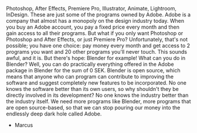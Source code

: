 Photoshop, After Effects, Premiere Pro, Illustrator, Animate, Lightroom, InDesign. These are just some of the programs owned by Adobe. Adobe is a company that almost has a monopoly on the design industry today. When you buy an Adobe account, you pay a fixed price every month and then gain access to all their programs. But what if you only want Photoshop or Photoshop and After Effects, or just Premiere Pro? Unfortunately, that's not possible; you have one choice: pay money every month and get access to 2 programs you want and 20 other programs you'll never touch. This sounds awful, and it is. But there's hope: Blender for example! What can you do in Blender? Well, you can do practically everything offered in the Adobe package in Blender for the sum of 0 SEK. Blender is open source, which means that anyone who can program can contribute to improving the software and suggest completely new features to be incorporated. No one knows the software better than its own users, so why shouldn't they be directly involved in its development? No one knows the industry better than the industry itself. We need more programs like Blender, more programs that are open source-based, so that we can stop pouring our money into the endlessly deep dark hole called Adobe.
 - Marcus
